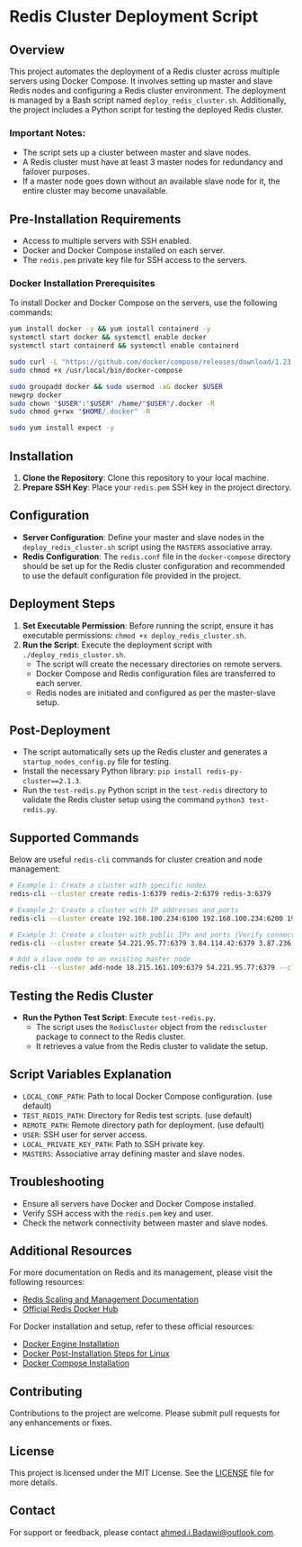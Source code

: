 # Redis Cluster Deployment Script

## Overview
This project automates the deployment of a Redis cluster across multiple servers using Docker Compose. It involves setting up master and slave Redis nodes and configuring a Redis cluster environment. The deployment is managed by a Bash script named `deploy_redis_cluster.sh`. Additionally, the project includes a Python script for testing the deployed Redis cluster.

### Important Notes:
- The script sets up a cluster between master and slave nodes.
- A Redis cluster must have at least 3 master nodes for redundancy and failover purposes.
- If a master node goes down without an available slave node for it, the entire cluster may become unavailable.

## Pre-Installation Requirements
- Access to multiple servers with SSH enabled.
- Docker and Docker Compose installed on each server.
- The `redis.pem` private key file for SSH access to the servers.

### Docker Installation Prerequisites
To install Docker and Docker Compose on the servers, use the following commands:
```bash
yum install docker -y && yum install containerd -y
systemctl start docker && systemctl enable docker
systemctl start containerd && systemctl enable containerd

sudo curl -L "https://github.com/docker/compose/releases/download/1.23.2/docker-compose-$(uname -s)-$(uname -m)" -o /usr/local/bin/docker-compose
sudo chmod +x /usr/local/bin/docker-compose

sudo groupadd docker && sudo usermod -aG docker $USER
newgrp docker
sudo chown "$USER":"$USER" /home/"$USER"/.docker -R
sudo chmod g+rwx "$HOME/.docker" -R

sudo yum install expect -y
```

## Installation
1. **Clone the Repository**: Clone this repository to your local machine.
2. **Prepare SSH Key**: Place your `redis.pem` SSH key in the project directory.

## Configuration
- **Server Configuration**: Define your master and slave nodes in the `deploy_redis_cluster.sh` script using the `MASTERS` associative array.
- **Redis Configuration**: The `redis.conf` file in the `docker-compose` directory should be set up for the Redis cluster configuration and recommended to use the default configuration file provided in the project.

## Deployment Steps
1. **Set Executable Permission**: Before running the script, ensure it has executable permissions: `chmod +x deploy_redis_cluster.sh`.
2. **Run the Script**: Execute the deployment script with `./deploy_redis_cluster.sh`.
   - The script will create the necessary directories on remote servers.
   - Docker Compose and Redis configuration files are transferred to each server.
   - Redis nodes are initiated and configured as per the master-slave setup.

## Post-Deployment
- The script automatically sets up the Redis cluster and generates a `startup_nodes_config.py` file for testing.
- Install the necessary Python library: `pip install redis-py-cluster==2.1.3`.
- Run the `test-redis.py` Python script in the `test-redis` directory to validate the Redis cluster setup using the command `python3 test-redis.py`.

## Supported Commands
Below are useful `redis-cli` commands for cluster creation and node management:
```bash
# Example 1: Create a cluster with specific nodes
redis-cli --cluster create redis-1:6379 redis-2:6379 redis-3:6379

# Example 2: Create a cluster with IP addresses and ports
redis-cli --cluster create 192.168.100.234:6100 192.168.100.234:6200 192.168.100.234:6300

# Example 3: Create a cluster with public IPs and ports (Verify connectivity before using)
redis-cli --cluster create 54.221.95.77:6379 3.84.114.42:6379 3.87.236.43:6379

# Add a slave node to an existing master node
redis-cli --cluster add-node 18.215.161.109:6379 54.221.95.77:6379 --cluster-slave
```

## Testing the Redis Cluster
- **Run the Python Test Script**: Execute `test-redis.py`.
   - The script uses the `RedisCluster` object from the `rediscluster` package to connect to the Redis cluster.
   - It retrieves a value from the Redis cluster to validate the setup.

## Script Variables Explanation
- `LOCAL_CONF_PATH`: Path to local Docker Compose configuration. (use default)
- `TEST_REDIS_PATH`: Directory for Redis test scripts. (use default)
- `REMOTE_PATH`: Remote directory path for deployment. (use default)
- `USER`: SSH user for server access.
- `LOCAL_PRIVATE_KEY_PATH`: Path to SSH private key.
- `MASTERS`: Associative array defining master and slave nodes.

## Troubleshooting
- Ensure all servers have Docker and Docker Compose installed.
- Verify SSH access with the `redis.pem` key and user.
- Check the network connectivity between master and slave nodes.

## Additional Resources
For more documentation on Redis and its management, please visit the following resources:
- [Redis Scaling and Management Documentation](https://redis.io/docs/management/scaling/)
- [Official Redis Docker Hub](https://hub.docker.com/_/redis)

For Docker installation and setup, refer to these official resources:
- [Docker Engine Installation](https://docs.docker.com/engine/install/)
- [Docker Post-Installation Steps for Linux](https://docs.docker.com/engine/install/linux-postinstall/)
- [Docker Compose Installation](https://docs.docker.com/compose/install/)

## Contributing
Contributions to the project are welcome. Please submit pull requests for any enhancements or fixes.

## License
This project is licensed under the MIT License. See the [LICENSE](LICENSE) file for more details.

## Contact
For support or feedback, please contact [ahmed.i.Badawi@outlook.com](mailto:ahmed.i.Badawi@outlook.com).
